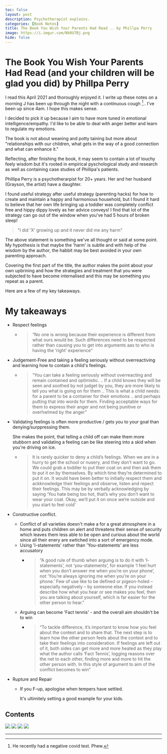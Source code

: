 ```yaml
---
toc: false
layout: post
description: Psychotherapist explains.
categories: [Book Notes]
title: The Book You Wish Your Parents Had Read .. by Phillpa Perry
image: https://i.imgur.com/Nk0U7Bj.png
hide: false
---
```

# The Book You Wish Your Parents Had Read (and your children will be glad you did) by Phillpa Perry

I read this April 2021 and thoroughly enjoyed it. I write up these notes on a morning J has been up through the night with a continuous cough [^1].. I've been up since 4am. I hope this makes sense.

I decided to pick it up because I aim to have more tuned in emotional intelligence/empathy. I'd like to be able to deal with anger better and learn to regulate my emotions.

The book is not about weaning and potty taining but more about "relationships with our children, what gets in the way of a good connection and what can enhance it."

Reflecting, after finishing the book, it may seem to contain a lot of touchy feely wisdom but it's rooted in empirical pyschological study and research as well as containing case studies of Phillipa's patients.

Phillipa Perry is a psychotherarpist for 20+ years. Her and her husband (Grayson, the artist) have a daughter.

I found useful strategy after useful strategy (parenting hacks) for how to create and maintain a happy and harmonious household, but I found it hard to believe that her own life bringing up a toddler was completely conflict free and hippy dippy lovely as her advice conveys! I find that lot of the strategy can go out of the window when you've had 5 hours of broken sleep!

> "I did 'X' growing up and it never did me any harm"

The above statement is something we've all thought or said at some point. My hypothesis is that maybe the 'harm' is subtle and with help of the wisdom by the author, the habbit may be best avoided in your own parenting approach.

Covering the first part of the title, the author makes the point about your own upbrining and how the strategies and treatment that you were subjected to have become internalised and this may be something you repeat as a parent.

Here are a few of my key takeaways.

# My takeaways

* Respect feelings
  * > “No one is wrong because their experience is different from what ours would be. Such differences need to be respected rather than causing you to get into arguments aas to who is having the ‘right’ experience”

* Judgement-Free and taking a feeling seriously without overreactiving and learning how to contain a chlid's feelings.
  * > “You can take a feeling seriously without overreacting and remain contained and optimistic. .. If a child knows they will be seen and soothed by not judget by you, they are more likely to tell you what is going on for them .. This is what a child needs: for a parent to be a container for their emotions .. and perhaps putting that into words for them. Finding acceptable ways for them to express their anger and not being punitive or overhwlmed by the anger”

* Validating feelings is often more productive / gets you to your goal than denying/surppressing them.

    She makes the point, that telling a child off can make them more stubborn and validating a feeling can be like steering into a skid when you're driving on ice.
  * > It is rarely quicker to deny a child’s feelings. When we are in a hurry to get the school or nusery, and they don’t want to go. We could grab a toddler to put their coat on and then ask them to put it on by themselves. By which time they’re determined to put it on. It would have been better to initially respect them and ackknowledge their feelings and observe, listen and repect their feelings. This may be by verbally acknowledging by saying ‘You hate being too hot, that’s why you don’t want to wear your coat. Okay, we’ll put it on once we’re outside and you start to feel cold’
 
* Constructive conflict.
  * Conflict of all varieties doesn't make a for a great atmosphere in a home and puts children on alert and threatens their sense of security which leaves them less able to be open and curious about the world since all their enery are swtiched into a sort of emergency mode.
  * Using 'I-statements' rather than 'You-statements' are less accusatory
    * > “A good rule of thumb when arguing is to do it with ‘I- statements’, not ‘you-statements’, for example ‘I feel hurt when you don’t answer me when you’re on your phone’, not ‘You’re always ignoring me when you’re on your phone.’ Few of use like to be defined or pigeon-holed – especially negatively – by someone else. If you instead describe how what you hear or see makes you feel, then you are talking about yourself, which is far easier for the other person to hear."
  * Arguing can become 'Fact tennis' - and the overall aim shouldn't be to win
    * > “To tackle difference, it’s important to know how you feel about the context and to share that. The next step is to learn how the other person feels about the context and to take their feelings into consideration. If feelings are left out of it, both sides can get more and more heated as they play what the author calls ‘Fact Tennis’, logging reasons over the net to each other, finding more and more to hit the other person with. In this style of argument to aim of the conflict becomes to win”

* Rupture and Repair
  * If you F-up, apologise when tempers have settled.
    
    It's ultimitely setting a good example for your kids.


## Contents

![](https://i.imgur.com/HPK9Y84.png)
![](https://i.imgur.com/1sySku7.png)
![](https://i.imgur.com/abtD9Ny.png)
![](https://i.imgur.com/ybjiwdV.png)

---
[^1]: He recently had a negative covid test. Phew.
